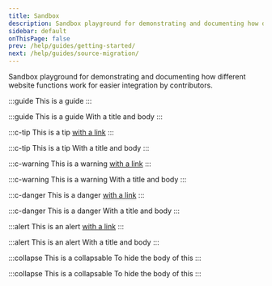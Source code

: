 ```yaml
---
title: Sandbox
description: Sandbox playground for demonstrating and documenting how different website functions work for easier integration by contributors.
sidebar: default
onThisPage: false
prev: /help/guides/getting-started/
next: /help/guides/source-migration/
---
```


Sandbox playground for demonstrating and documenting how different website functions work for easier integration by contributors.

:::guide
This is a guide
:::

:::guide This is a guide
With a title and body
:::

:::c-tip
This is a tip [with a link](#)
:::

:::c-tip This is a tip
With a title and body
:::

:::c-warning
This is a warning [with a link](#)
:::

:::c-warning This is a warning
With a title and body
:::

:::c-danger
This is a danger [with a link](#)
:::

:::c-danger This is a danger
With a title and body
:::

:::alert
This is an alert [with a link](#)
:::

:::alert This is an alert
With a title and body
:::

:::collapse This is a collapsable
To hide the body of this
:::

:::collapse This is a collapsable
To hide the body of this
:::
